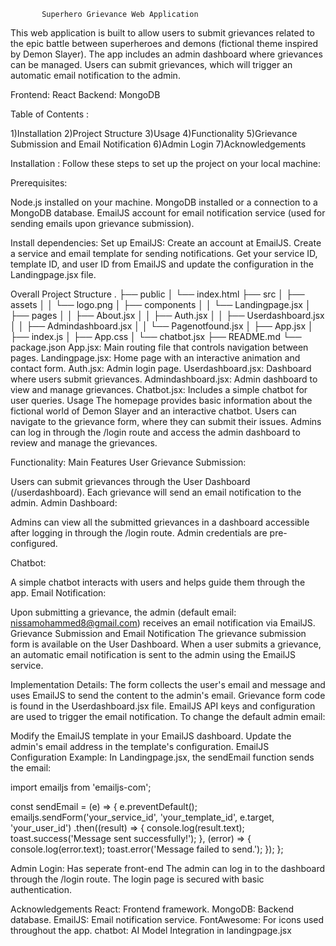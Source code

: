            Superhero Grievance Web Application
      
This web application is built to allow users to submit grievances related to the epic battle between superheroes and demons (fictional theme inspired by Demon Slayer). 
The app includes an admin dashboard where grievances can be managed. Users can submit grievances, which will trigger an automatic email notification to the admin.

Frontend: React Backend: MongoDB

Table of Contents :

1)Installation 2)Project Structure 3)Usage 4)Functionality 5)Grievance Submission and Email Notification 6)Admin Login 7)Acknowledgements

Installation : Follow these steps to set up the project on your local machine:

Prerequisites:

Node.js installed on your machine. MongoDB installed or a connection to a MongoDB database. EmailJS account for email notification service (used for sending emails upon grievance submission).

Install dependencies: Set up EmailJS: Create an account at EmailJS. Create a service and email template for sending notifications. Get your service ID, template ID, and user ID from EmailJS and update the configuration in the Landingpage.jsx file.

Overall Project Structure . ├── public │ └── index.html ├── src │ ├── assets │ │ └── logo.png │ ├── components │ │ └── Landingpage.jsx │ ├── pages │ │ ├── About.jsx │ │ ├── Auth.jsx │ │ ├── Userdashboard.jsx │ │ ├── Admindashboard.jsx │ │ └── Pagenotfound.jsx │ ├── App.jsx │ ├── index.js │ ├── App.css │ └── chatbot.jsx ├── README.md └── package.json App.jsx: Main routing file that controls navigation between pages. Landingpage.jsx: Home page with an interactive animation and contact form. Auth.jsx: Admin login page. Userdashboard.jsx: Dashboard where users submit grievances. Admindashboard.jsx: Admin dashboard to view and manage grievances. Chatbot.jsx: Includes a simple chatbot for user queries. Usage The homepage provides basic information about the fictional world of Demon Slayer and an interactive chatbot. Users can navigate to the grievance form, where they can submit their issues. Admins can log in through the /login route and access the admin dashboard to review and manage the grievances.

Functionality: Main Features User Grievance Submission:

Users can submit grievances through the User Dashboard (/userdashboard). Each grievance will send an email notification to the admin. Admin Dashboard:

Admins can view all the submitted grievances in a dashboard accessible after logging in through the /login route. Admin credentials are pre-configured.

Chatbot:

A simple chatbot interacts with users and helps guide them through the app. Email Notification:

Upon submitting a grievance, the admin (default email: nissamohammed8@gmail.com) receives an email notification via EmailJS.
Grievance Submission and Email Notification The grievance submission form is available on the User Dashboard. When a user submits a grievance, an automatic email notification is sent to the admin using the EmailJS service.

Implementation Details: The form collects the user's email and message and uses EmailJS to send the content to the admin's email. 
Grievance form code is found in the Userdashboard.jsx file. EmailJS API keys and configuration are used to trigger the email notification. To change the default admin email:

Modify the EmailJS template in your EmailJS dashboard. Update the admin's email address in the template's configuration.
EmailJS Configuration Example: In Landingpage.jsx, the sendEmail function sends the email:

import emailjs from 'emailjs-com';

const sendEmail = (e) => { e.preventDefault(); emailjs.sendForm('your_service_id', 'your_template_id', e.target, 'your_user_id') .then((result) => { console.log(result.text); toast.success('Message sent successfully!'); }, (error) => { console.log(error.text); toast.error('Message failed to send.'); }); };

Admin Login: Has seperate front-end The admin can log in to the dashboard through the /login route. The login page is secured with basic authentication.

Acknowledgements 
React: Frontend framework.
MongoDB: Backend database. 
EmailJS: Email notification service.
FontAwesome: For icons used throughout the app. 
chatbot: AI Model Integration in landingpage.jsx








   
